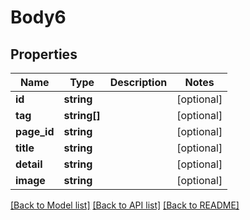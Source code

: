 # Body6

## Properties
Name | Type | Description | Notes
------------ | ------------- | ------------- | -------------
**id** | **string** |  | [optional] 
**tag** | **string[]** |  | [optional] 
**page_id** | **string** |  | [optional] 
**title** | **string** |  | [optional] 
**detail** | **string** |  | [optional] 
**image** | **string** |  | [optional] 

[[Back to Model list]](../README.md#documentation-for-models) [[Back to API list]](../README.md#documentation-for-api-endpoints) [[Back to README]](../README.md)


